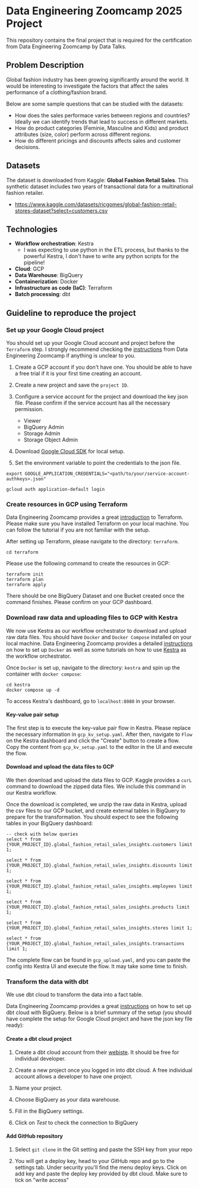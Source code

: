 # Data Engineering Zoomcamp 2025 Project

This repository contains the final project that is required for the certification from Data Engineering Zoomcamp by Data Talks.

## Problem Description

Global fashion industry has been growing significantly around the world. It would be interesting to investigate the factors that affect the sales performance of a clothing/fashion brand.

Below are some sample questions that can be studied with the datasets:

- How does the sales performace varies between regions and countries? Ideally we can identify trends that lead to success in different markets.
- How do product categories (Feminie, Masculine and Kids) and product attributes (size, color) perform across different regions.
- How do different pricings and discounts affects sales and customer decisions.

## Datasets
The dataset is downloaded from Kaggle: **Global Fashion Retail Sales**. This synthetic dataset includes two years of transactional data for a multinational fashion retailer.
- https://www.kaggle.com/datasets/ricgomes/global-fashion-retail-stores-dataset?select=customers.csv

## Technologies
* **Workflow orchestration**: Kestra
    - I was expecting to use python in the ETL process, but thanks to the powerful Kestra, I don't have to write any python scripts for the pipeline!
* **Cloud**: GCP
* **Data Warehouse**: BigQuery
* **Containerization**: Docker
* **Infrastructure as code (IaC)**: Terraform
* **Batch processing**: dbt

## Guideline to reproduce the project
### Set up your Google Cloud project
You should set up your Google Cloud account and project before the `Terraform` step. I strongly recommend checking the [instructions](https://github.com/DataTalksClub/data-engineering-zoomcamp/blob/main/01-docker-terraform/1_terraform_gcp/README.md) from Data Engineering Zoomcamp if anything is unclear to you.

1. Create a GCP account if you don't have one. You should be able to have a free trial if it is your first time creating an account.

2. Create a new project and save the `project ID`.

3. Configure a service account for the project and download the key json file. Please confirm if the service account has all the necessary permission.
    - Viewer
    - BigQuery Admin
    - Storage Admin
    - Storage Object Admin

4. Download [Google Cloud SDK](https://cloud.google.com/sdk?hl=en) for local setup.

5. Set the environment variable to point the credentials to the json file.

```
export GOOGLE_APPLICATION_CREDENTIALS="<path/to/your/service-account-authkeys>.json"  

gcloud auth application-default login
```

### Create resources in GCP using Terraform
Data Engineering Zoomcamp provides a great [introduction](https://github.com/DataTalksClub/data-engineering-zoomcamp/blob/main/01-docker-terraform/1_terraform_gcp/1_terraform_overview.md) to Terraform. Please make sure you have installed Terraform on your local machine. You can follow the tutorial if you are not familiar with the setup.

After setting up Terraform, please navigate to the directory: `terraform`.
```
cd terraform
```

Please use the following command to create the resources in GCP:
```
terraform init
terraform plan
terraform apply
```
There should be one BigQuery Dataset and one Bucket created once the command finishes. Please confirm on your GCP dashboard.

<!-- ### Setting up Kaggle account and token
Create a [Kaggle account](https://www.kaggle.com/) and generate an API token. You should be able to download the token as `kaggle.json`.   -->

### Download raw data and uploading files to GCP with Kestra
We now use Kestra as our workflow orchestrator to download and upload raw data files. You should have `Docker` and `Docker Compose` installed on your local machine. Data Engineering Zoomcamp provides a detailed [instructions](https://github.com/DataTalksClub/data-engineering-zoomcamp/tree/main/01-docker-terraform/2_docker_sql) on how to set up `Docker` as well as some tutorials on how to use [Kestra](https://github.com/DataTalksClub/data-engineering-zoomcamp/tree/main/02-workflow-orchestration) as the workflow orchestrator.

Once `Docker` is set up, navigate to the directory: `kestra` and spin up the container with `docker compose`:

```
cd kestra
docker compose up -d
```

To access Kestra's dashboard, go to `localhost:8080` in your browser.

#### Key-value pair setup
The first step is to execute the key-value pair flow in Kestra. Please replace the necessary information in `gcp_kv_setup.yaml`. After then, navigate to `Flow` on the Kestra dashboard and click the "Create" button to create a flow. Copy the content from `gcp_kv_setup.yaml` to the editor in the UI and execute the flow.  

#### Download and upload the data files to GCP
We then download and upload the data files to GCP. Kaggle provides a `curL` command to download the zipped data files. We include this command in our Kestra workflow. 

Once the download is completed, we unzip the raw data in Kestra, upload the csv files to our GCP bucket, and create external tables in BigQuery to prepare for the transformation. You should expect to see the following tables in your BigQuery dashboard:
```
-- check with below queries
select * from {YOUR_PROJECT_ID}.global_fashion_retail_sales_insights.customers limit 1;

select * from {YOUR_PROJECT_ID}.global_fashion_retail_sales_insights.discounts limit 1;

select * from {YOUR_PROJECT_ID}.global_fashion_retail_sales_insights.employees limit 1;

select * from {YOUR_PROJECT_ID}.global_fashion_retail_sales_insights.products limit 1;

select * from {YOUR_PROJECT_ID}.global_fashion_retail_sales_insights.stores limit 1;

select * from {YOUR_PROJECT_ID}.global_fashion_retail_sales_insights.transactions limit 1;
```

The complete flow can be found in `gcp_upload.yaml`, and you can paste the config into Kestra UI and execute the flow. It may take some time to finish.

### Transform the data with dbt
We use dbt cloud to transform the data into a fact table. 

Data Engineering Zoomcamp provides a great [instructions](https://github.com/DataTalksClub/data-engineering-zoomcamp/blob/main/04-analytics-engineering/dbt_cloud_setup.md) on how to set up dbt cloud with BigQuery. Below is a brief summary of the setup (you should have complete the setup for Google Cloud project and have the json key file ready):

#### Create a dbt cloud project
1. Create a dbt cloud account from their [webiste](https://www.getdbt.com/pricing). It should be free for individual developer.

2. Create a new project once you logged in into dbt cloud. A free individual account allows a developer to have one project.

3. Name your project.

4. Choose BigQuery as your data warehouse.

5. Fill in the BigQuery settings.

6. Click on *Test* to check the connection to BigQuery

#### Add GitHub repository
1. Select `git clone` in the Git setting and paste the SSH key from your repo

2. You will get a deploy key, head to your GitHub repo and go to the settings tab. Under security you'll find the menu deploy keys. Click on add key and paste the deploy key provided by dbt cloud. Make sure to tick on "write access"